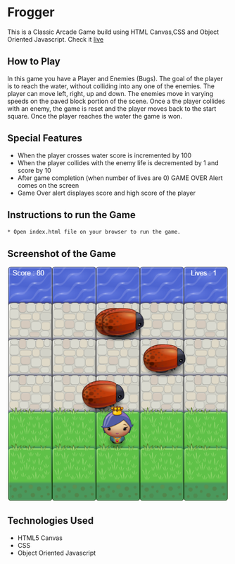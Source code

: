 # Frogger

This is a Classic Arcade Game build using HTML Canvas,CSS and Object Oriented Javascript.
Check it [live](https://sakshianand.github.io/Frogger-Game/)

## How to Play

In this game you have a Player and Enemies (Bugs). The goal of the player is to reach the water, without colliding into any one of the enemies. The player can move left, right, up and down. The enemies move in varying speeds on the paved block portion of the scene. Once a the player collides with an enemy, the game is reset and the player moves back to the start square. Once the player reaches the water the game is won.

## Special Features
 * When the player crosses water score is incremented by 100
 * When the player collides with the enemy life is decremented by 1 and score by 10
 * After game completion (when number of lives are 0) GAME OVER Alert comes on the screen
 * Game Over alert displayes score and high score of the player

## Instructions to run the Game

	* Open index.html file on your browser to run the game.

## Screenshot of the Game

![Game](screenshots/game.PNG)

## Technologies Used

 * HTML5 Canvas
 * CSS
 * Object Oriented Javascript




